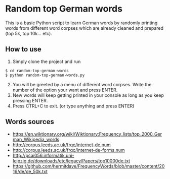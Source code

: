 # Random top German words

This is a basic Python script to learn German words by randomly printing words from different word corpses which are already cleaned and prepared (top 5k, top 10k... etc).

## How to use

1. Simply clone the project and run

  ```
  $ cd random-top-german-words
  $ python random-top-german-words.py
  ```

2. You will be greeted by a menu of different word corpses. Write the number of the option your want and press ENTER.
3. New words will keep getting printed in your console as long as you keep pressing ENTER.
4. Press CTRL+C to exit. (or type anything and press ENTER)


## Words sources
- https://en.wiktionary.org/wiki/Wiktionary:Frequency_lists/top_2000_German_Wikipedia_words
- http://corpus.leeds.ac.uk/frqc/internet-de.num
- http://corpus.leeds.ac.uk/frqc/internet-de-forms.num
- http://pcai056.informatik.uni-leipzig.de/downloads/etc/legacy/Papers/top10000de.txt
- https://github.com/hermitdave/FrequencyWords/blob/master/content/2016/de/de_50k.txt
